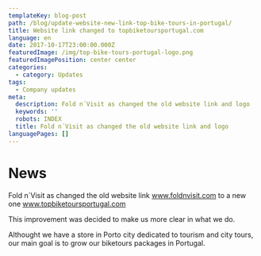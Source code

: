 ```yaml
---
templateKey: blog-post
path: /blog/update-website-new-link-top-bike-tours-in-portugal/
title: Website link changed to topbiketoursportugal.com
language: en
date: 2017-10-17T23:00:00.000Z
featuredImage: /img/top-bike-tours-portugal-logo.png
featuredImagePosition: center center
categories:
  - category: Updates
tags:
  - Company updates
meta:
  description: Fold n´Visit as changed the old website link and logo
  keywords: ''
  robots: INDEX
  title: Fold n´Visit as changed the old website link and logo
languagePages: []
---
```

# News

Fold n´Visit as changed the old website link www.foldnvisit.com to a new one www.topbiketoursportugal.com

This improvement was decided to make us more clear in what we do.

Althought we have a store in Porto city dedicated to tourism and city tours, our main goal is to grow our biketours packages in Portugal.

